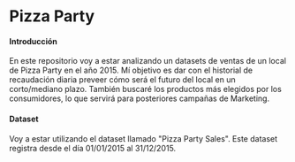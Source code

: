 # Pizza Party

#### Introducción

En este repositorio voy a estar analizando un datasets de ventas de un local de Pizza Party en el año 2015. Mí objetivo es dar con el historial de recaudación diaria preveer cómo será el futuro del local en un corto/mediano plazo. También buscaré los productos más elegidos por los consumidores, lo que servirá para posteriores campañas de Marketing.

#### Dataset

Voy a estar utilizando el dataset llamado "Pizza Party Sales". Este dataset registra desde el día 01/01/2015 al 31/12/2015.